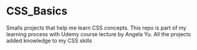 # CSS_Basics
Smalls projects that help me learn CSS concepts.
This repo is part of my learning process with Udemy course lecture by Angela Yu. All the projects added knowledge to my CSS skills

